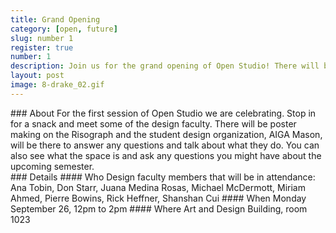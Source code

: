 ```yaml
---
title: Grand Opening
category: [open, future]
slug: number 1
register: true
number: 1
description: Join us for the grand opening of Open Studio! There will be food, drinks, and poster making. You'll also have the chance to meet some of the design faculty.
layout: post
image: 8-drake_02.gif
---
```

<section class="intro-material" markdown="1">
<div class="intro-text" markdown="1">
### About
For the first session of Open Studio we are celebrating. Stop in for a snack and meet some of the design faculty. There will be poster making on the Risograph and the student design organization, AIGA Mason, will be there to answer any questions and talk about what they do. You can also see what the space is and ask any questions you might have about the upcoming semester.
</div>
</section>
<section class="presenter-container-single" markdown="1">
<article markdown="1">
### Details
#### Who
Design faculty members that will be in attendance: Ana Tobin, Don Starr, Juana Medina Rosas, Michael McDermott, Miriam Ahmed, Pierre Bowins, Rick Heffner, Shanshan Cui
#### When
Monday September 26, 12pm to 2pm
#### Where
Art and Design Building, room 1023
</article>
</section>
